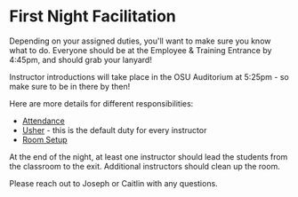 # First Night Facilitation
Depending on your assigned duties, you'll want to make sure you know what to do. Everyone should be at the Employee & Training Entrance by 4:45pm, and should grab your lanyard!

Instructor introductions will take place in the OSU Auditorium at 5:25pm - so make sure to be in there by then!

Here are more details for different responsibilities:

- [Attendance](InPersonAttendance.md)
- [Usher](Usher.md) - this is the default duty for every instructor
- [Room Setup](RoomSetup.md) 

At the end of the night, at least one instructor should lead the students from the classroom to the exit. Additional instructors should clean up the room.

Please reach out to Joseph or Caitlin with any questions.

